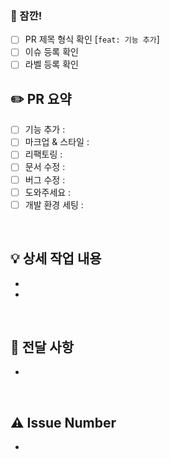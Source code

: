 ### 🤚 잠깐!
- [ ] PR 제목 형식 확인 [`feat: 기능 추가`]
- [ ] 이슈 등록 확인
- [ ] 라벨 등록 확인

## ✏️ PR 요약
- [ ] 기능 추가 :
- [ ] 마크업 & 스타일 :
- [ ] 리팩토링 :
- [ ] 문서 수정 :
- [ ] 버그 수정 :
- [ ] 도와주세요 :
- [ ] 개발 환경 세팅 :

<br>

## 💡 상세 작업 내용

-
-

<br>

## 🌟 전달 사항

-

<br>

## ⚠️ Issue Number
- 

<br><br>
